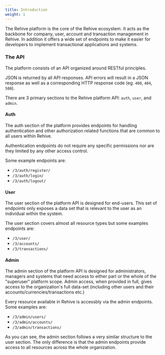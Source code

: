 ```yaml
---
title: Introduction
weight: 1
---
```


The Rehive platform is the core of the Rehive ecosystem. It acts as the backbone for company, user, account and transaction management in Rehive. In addition it offers a wide set of endpoints to make it easier for developers to implement transactional applications and systems.

### The API

The platform consists of an API organized around RESTful principles.

JSON is returned by all API responses. API errors will result in a JSON response as well as a corresponding HTTP response code (eg. `400`, `404`, `500`).

There are 3 primary sections to the Rehive platform API: `auth`, `user`, and `admin`.

#### Auth

The auth section of the platform provides endpoints for handling authentication and other authorization related functions that are common to all users within Rehive.

Authentication endpoints do not require any specific permissions nor are they limited by any other access control.

Some example endpoints are:

* `/3/auth/register/`
* `/3/auth/login/`
* `/3/auth/logout/`

#### User

The user section of the platform API is designed for end-users. This set of endpoints only exposes a data set that is  relevant to the user as an individual within the system.

The user section covers almost all resource types but some examples endpoints are:

* `/3/user/`
* `/3/accounts/`
* `/3/transactions/`

#### Admin

The admin section of the platform API is designed for administrators, managers and systems that need access to either part or the whole of the "superuser" platform scope. Admin access, when provided in full, gives access to the organization's full data-set (including other users and their accounts/currencies/transactions etc.)

Every resource available in Rehive is accessbly via the admin endpoints. Some examples are:

* `/3/admin/users/`
* `/3/admin/accounts/`
* `/3/admin/transactions/`

As you can see, the admin section follows a very similar structure to the user section. The only difference is that the admin endpoints provide access to all resources across the whole organization.